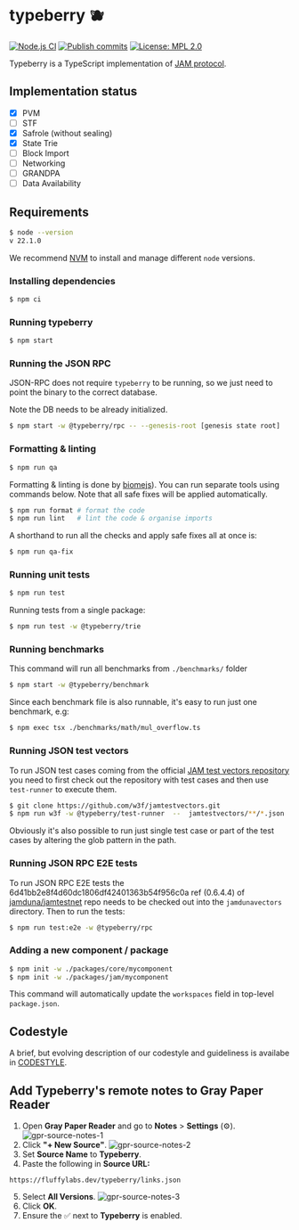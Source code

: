 # typeberry 🫐

[![Node.js CI](https://github.com/FluffyLabs/typeberry/actions/workflows/node.js.yml/badge.svg?branch=main)](https://github.com/FluffyLabs/typeberry/actions/workflows/node.js.yml) [![Publish commits](https://github.com/FluffyLabs/typeberry/actions/workflows/blockchain-git-log.yml/badge.svg?branch=main)](https://github.com/FluffyLabs/typeberry/actions/workflows/blockchain-git-log.yml) [![License: MPL 2.0](https://img.shields.io/badge/License-MPL%202.0-brightgreen.svg)](https://opensource.org/licenses/MPL-2.0)

Typeberry is a TypeScript implementation of [JAM protocol](https://graypaper.com/).

## Implementation status

- [x] PVM
- [ ] STF
- [x] Safrole (without sealing)
- [x] State Trie
- [ ] Block Import
- [ ] Networking
- [ ] GRANDPA
- [ ] Data Availability

## Requirements

```bash
$ node --version
v 22.1.0
```

We recommend [NVM](https://github.com/nvm-sh/nvm) to install and manage different
`node` versions.

### Installing dependencies

```bash
$ npm ci
```

### Running typeberry

```bash
$ npm start
```

### Running the JSON RPC

JSON-RPC does not require `typeberry` to be running, so we just need to point the binary to the correct database.

Note the DB needs to be already initialized.

```bash
$ npm start -w @typeberry/rpc -- --genesis-root [genesis state root]
```

### Formatting & linting

```bash
$ npm run qa
```

Formatting & linting is done by [biomejs](https://biomejs.dev/)). You can run
separate tools using commands below.
Note that all safe fixes will be applied automatically.

```bash
$ npm run format # format the code
$ npm run lint   # lint the code & organise imports
```

A shorthand to run all the checks and apply safe fixes all at once is:
```bash
$ npm run qa-fix
```

### Running unit tests

```bash
$ npm run test
```

Running tests from a single package:
```bash
$ npm run test -w @typeberry/trie
```

### Running benchmarks
This command will run all benchmarks from `./benchmarks/` folder

```bash
$ npm start -w @typeberry/benchmark
```

Since each benchmark file is also runnable, it's easy to run just one benchmark, e.g:
```bash
$ npm exec tsx ./benchmarks/math/mul_overflow.ts
```

### Running JSON test vectors

To run JSON test cases coming from the official
[JAM test vectors repository](https://github.com/w3f/jamtestvectors/) you need
to first check out the repository with test cases and then use `test-runner`
to execute them.

```bash
$ git clone https://github.com/w3f/jamtestvectors.git
$ npm run w3f -w @typeberry/test-runner  --  jamtestvectors/**/*.json ../jamtestvectors/erasure_coding/vectors/*
```

Obviously it's also possible to run just single test case or part of the test
cases by altering the glob pattern in the path.

### Running JSON RPC E2E tests

To run JSON RPC E2E tests the 6d41bb2e8f4d60dc1806df42401363b54f956c0a ref (0.6.4.4)
of [jamduna/jamtestnet](https://github.com/jam-duna/jamtestnet) repo needs to be checked out
into the `jamdunavectors` directory. Then to run the tests:

```bash
$ npm run test:e2e -w @typeberry/rpc
```

### Adding a new component / package

```bash
$ npm init -w ./packages/core/mycomponent
$ npm init -w ./packages/jam/mycomponent
```

This command will automatically update the `workspaces` field in top-level `package.json`.

## Codestyle

A brief, but evolving description of our codestyle and guideliness is availabe
in [CODESTYLE](./CODESTYLE.md).

## Add Typeberry's remote notes to Gray Paper Reader

1. Open **Gray Paper Reader** and go to **Notes** > **Settings** (⚙️).<br/>
![gpr-source-notes-1](https://github.com/user-attachments/assets/945152f4-a8f1-4167-af86-9c1e41102615)
2. Click **"+ New Source"**.
![gpr-source-notes-2](https://github.com/user-attachments/assets/7356dbe3-fa05-4fcb-99c3-28cb4b9553df)
3. Set **Source Name** to **Typeberry**.
4. Paste the following in **Source URL:**
```
https://fluffylabs.dev/typeberry/links.json
```
5. Select **All Versions**.
![gpr-source-notes-3](https://github.com/user-attachments/assets/877a6494-75fd-4c0c-b531-55af6f676c89)
6. Click **OK**.
7. Ensure the ✅ next to **Typeberry** is enabled.

